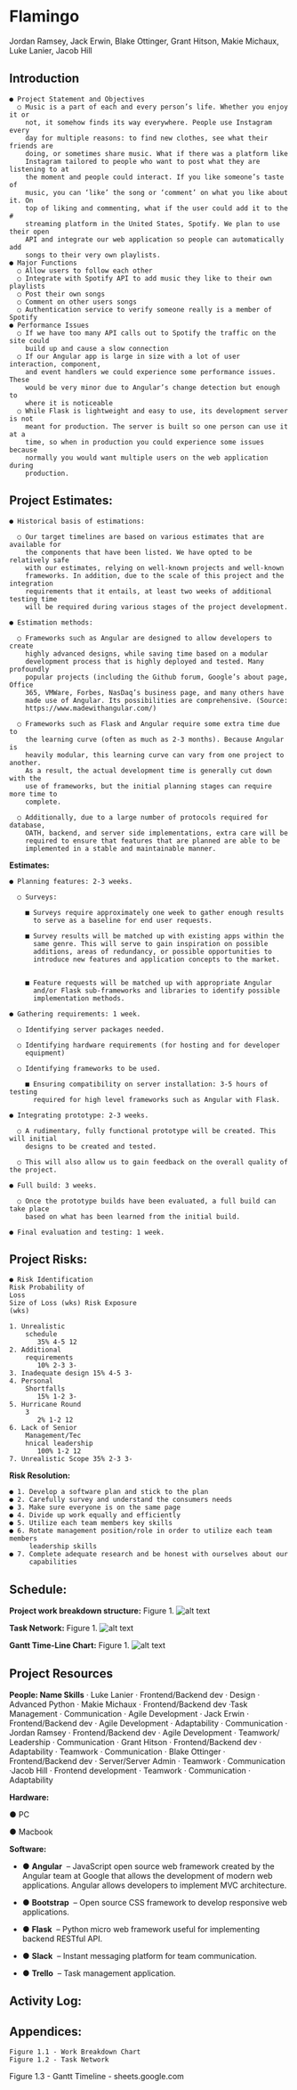 # Flamingo

Jordan Ramsey, Jack Erwin, Blake Ottinger, Grant Hitson, Makie Michaux, Luke Lanier, Jacob Hill


## Introduction

```
● Project Statement and Objectives
  ○ Music is a part of each and every person’s life. Whether you enjoy it or
    not, it somehow finds its way everywhere. People use Instagram every
    day for multiple reasons: to find new clothes, see what their friends are
    doing, or sometimes share music. What if there was a platform like
    Instagram tailored to people who want to post what they are listening to at
    the moment and people could interact. If you like someone’s taste of
    music, you can ‘like’ the song or ‘comment’ on what you like about it. On
    top of liking and commenting, what if the user could add it to the #
    streaming platform in the United States, Spotify. We plan to use their open
    API and integrate our web application so people can automatically add
    songs to their very own playlists.
● Major Functions
  ○ Allow users to follow each other
  ○ Integrate with Spotify API to add music they like to their own playlists
  ○ Post their own songs
  ○ Comment on other users songs
  ○ Authentication service to verify someone really is a member of Spotify
● Performance Issues
  ○ If we have too many API calls out to Spotify the traffic on the site could
    build up and cause a slow connection
  ○ If our Angular app is large in size with a lot of user interaction, component,
    and event handlers we could experience some performance issues. These
    would be very minor due to Angular’s change detection but enough to
    where it is noticeable
  ○ While Flask is lightweight and easy to use, its development server is not
    meant for production. The server is built so one person can use it at a
    time, so when in production you could experience some issues because
    normally you would want multiple users on the web application during
    production.
```

## Project Estimates:
```
● Historical basis of estimations:

  ○ Our target timelines are based on various estimates that are available for
    the components that have been listed. We have opted to be relatively safe
    with our estimates, relying on well-known projects and well-known
    frameworks. In addition, due to the scale of this project and the integration
    requirements that it entails, at least two weeks of additional testing time
    will be required during various stages of the project development.

● Estimation methods:

  ○ Frameworks such as Angular are designed to allow developers to create
    highly advanced designs, while saving time based on a modular
    development process that is highly deployed and tested. Many profoundly
    popular projects (including the Github forum, Google’s about page, Office
    365, VMWare, Forbes, NasDaq’s business page, and many others have
    made use of Angular. Its possibilities are comprehensive. (Source:
    https://www.madewithangular.com/​)

  ○ Frameworks such as Flask and Angular require some extra time due to
    the learning curve (often ​as much as 2-3 months​). Because Angular is
    heavily modular, this learning curve can vary from one project to another.
    As a result, the actual development time is generally cut down with the
    use of frameworks, but the initial planning stages can require more time to
    complete.

  ○ Additionally, due to a large number of protocols required for database,
    OATH, backend, and server side implementations, extra care will be
    required to ensure that features that are planned are able to be
    implemented in a stable and maintainable manner.
```
**Estimates:**
```
● Planning features: 2-3 weeks.

  ○ Surveys:

    ■ Surveys require approximately one week to gather enough results
      to serve as a baseline for end user requests.

    ■ Survey results will be matched up with existing apps within the
      same genre. This will serve to gain inspiration on possible
      additions, areas of redundancy, or possible opportunities to
      introduce new features and application concepts to the market.


    ■ Feature requests will be matched up with appropriate Angular
      and/or Flask sub-frameworks and libraries to identify possible
      implementation methods.

● Gathering requirements: 1 week.

  ○ Identifying server packages needed.

  ○ Identifying hardware requirements (for hosting and for developer
    equipment)

  ○ Identifying frameworks to be used.

    ■ Ensuring compatibility on server installation: 3-5 hours of testing
      required for high level frameworks such as Angular with Flask.

● Integrating prototype: 2-3 weeks.

  ○ A rudimentary, fully functional prototype will be created. This will initial
    designs to be created and tested.

  ○ This will also allow us to gain feedback on the overall quality of the project.

● Full build: 3 weeks.

  ○ Once the prototype builds have been evaluated, a full build can take place
    based on what has been learned from the initial build.

● Final evaluation and testing: 1 week.
```

## Project Risks:

```
● Risk Identification
Risk Probability of
Loss
Size of Loss (wks) Risk Exposure
(wks)

1. Unrealistic
    schedule
       35% 4-5 12
2. Additional
    requirements
       10% 2-3 3-
3. Inadequate design 15% 4-5 3-
4. Personal
    Shortfalls
       15% 1-2 3-
5. Hurricane Round
    3
       2% 1-2 12
6. Lack of Senior
    Management/Tec
    hnical leadership
       100% 1-2 12
7. Unrealistic Scope 35% 2-3 3-
```
**Risk Resolution:**
```
● 1. Develop a software plan and stick to the plan
● 2. Carefully survey and understand the consumers needs
● 3. Make sure everyone is on the same page
● 4. Divide up work equally and efficiently
● 5. Utilize each team members key skills
● 6. Rotate management position/role in order to utilize each team members
     leadership skills
● 7. Complete adequate research and be honest with ourselves about our
     capabilities
```

## Schedule:

**Project work breakdown structure:**
Figure 1.
![alt text](images/e9259b4a501469fb96457ca5cc818cbf.png)


**Task Network:**
Figure 1.
![alt text](images/2bdcc577067140aa78759f9900e8f6bc.png)


**Gantt Time-Line Chart:**
Figure 1.
![alt text](images/94b600f6c36f82c38f89c379190f1527.png)



## Project Resources

**People:
Name Skills**
·​ ​Luke Lanier ·​ ​Frontend/Backend dev
·​ ​Design
·​ ​Advanced Python
·​ ​Makie Michaux ·​ ​Frontend/Backend dev
·​ ​Task Management
·​ ​Communication
· Agile Development
·​ ​Jack Erwin ·​ ​Frontend/Backend dev
·​ ​Agile Development
·​ ​Adaptability
·​ ​Communication
·​ ​Jordan Ramsey ·​ ​Frontend/Backend dev
·​ ​Agile Development
·​ ​Teamwork/ Leadership
·​ ​Communication
·​ ​Grant Hitson ·​ ​Frontend/Backend dev
·​ ​Adaptability
·​ ​Teamwork
·​ ​Communication
·​ ​Blake Ottinger ·​ ​Frontend/Backend dev
·​ ​Server/Server Admin
·​ ​Teamwork
·​ ​Communication
·​ ​Jacob Hill ·​ ​Frontend development
·​ ​Teamwork
·​ ​Communication
·​ ​Adaptability


**Hardware:**


● ​PC

● ​Macbook


**Software:**

* ● **Angular** ​ – JavaScript open source web framework created by the Angular
team at Google that allows the development of modern web applications. Angular
allows developers to implement MVC architecture.

* ● **Bootstrap** ​ – Open source CSS framework to develop responsive web
applications.

* ● **Flask** ​ – Python micro web framework useful for implementing backend RESTful
API.

* ● **Slack** ​ – Instant messaging platform for team communication.

* ● **Trello** ​ – Task management application.


## Activity Log:


## Appendices:

```
Figure 1.1 - Work Breakdown Chart
Figure 1.2 - Task Network
```

Figure 1.3 - Gantt Timeline - ​sheets.google.com



